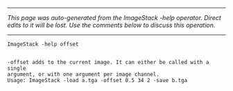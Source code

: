 
---

_This page was auto-generated from the ImageStack -help operator. Direct edits to it will be lost. Use the comments below to discuss this operation._

---

```
ImageStack -help offset


-offset adds to the current image. It can either be called with a single
argument, or with one argument per image channel.
Usage: ImageStack -load a.tga -offset 0.5 34 2 -save b.tga

```